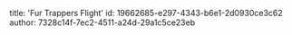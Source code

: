 title: 'Fur Trappers Flight'
id: 19662685-e297-4343-b6e1-2d0930ce3c62
author: 7328c14f-7ec2-4511-a24d-29a1c5ce23eb
